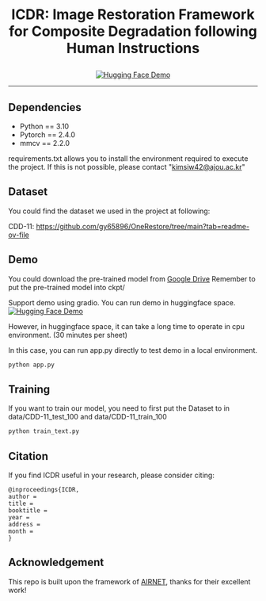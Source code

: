 # <p align=center>ICDR: Image Restoration Framework for Composite Degradation following Human Instructions</p>


<div align="center">
 
[![Hugging Face Demo](https://img.shields.io/badge/%F0%9F%A4%97%20Hugging%20Face-Demo-blue)](https://huggingface.co/spaces/Siwon123/ICDR)

</div>

---
## Dependencies

* Python == 3.10
* Pytorch == 2.4.0
* mmcv == 2.2.0

requirements.txt allows you to install the environment required to execute the project. If this is not possible, please contact "kimsiw42@ajou.ac.kr"

## Dataset

You could find the dataset we used in the project at following:

CDD-11: https://github.com/gy65896/OneRestore/tree/main?tab=readme-ov-file

## Demo

You could download the pre-trained model from [Google Drive](https://drive.google.com/file/d/13jCADhncLHCtEt0Ad8lsBskHo67-hxtO/view?usp=sharing) Remember to put the pre-trained model into ckpt/

Support demo using gradio. You can run demo in huggingface space.
[![Hugging Face Demo](https://img.shields.io/badge/%F0%9F%A4%97%20Hugging%20Face-Demo-blue)](https://huggingface.co/spaces/Siwon123/ICDR)


However, in huggingface space, it can take a long time to operate in cpu environment. (30 minutes per sheet)

In this case, you can run app.py directly to test demo in a local environment.

```bash
python app.py
```

## Training

If you want to train our model, you need to first put the Dataset to in data/CDD-11_test_100 and data/CDD-11_train_100

```bash
python train_text.py
```

## Citation

If you find ICDR useful in your research, please consider citing:

```
@inproceedings{ICDR,
author = 
title = 
booktitle = 
year = 
address = 
month = 
}
```

## Acknowledgement

This repo is built upon the framework of [AIRNET](https://github.com/XLearning-SCU/2022-CVPR-AirNet), thanks for their excellent work!

